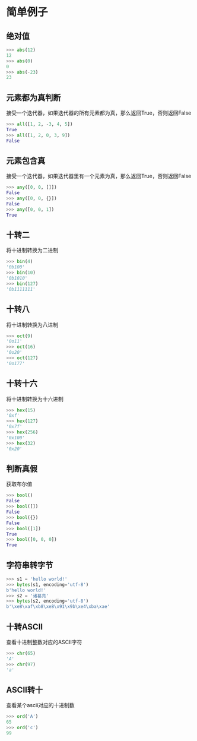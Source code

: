# 简单例子

## 绝对值

```python
>>> abs(12)
12
>>> abs(0)
0
>>> abs(-23)
23
```

## 元素都为真判断

接受一个迭代器，如果迭代器的所有元素都为真，那么返回True，否则返回False

```python
>>> all([1, 2, -3, 4, 5])
True
>>> all([1, 2, 0, 3, 9])
False
```

## 元素包含真

接受一个迭代器，如果迭代器里有一个元素为真，那么返回True，否则返回False

```python
>>> any([0, 0, []])
False
>>> any([0, 0, {}])
False
>>> any([0, 0, 1])
True
```

## 十转二

将十进制转换为二进制

```python
>>> bin(4)
'0b100'
>>> bin(10)
'0b1010'
>>> bin(127)
'0b1111111'
```

## 十转八

将十进制转换为八进制

```python
>>> oct(9)
'0o11'
>>> oct(16)
'0o20'
>>> oct(127)
'0o177'
```

## 十转十六

将十进制转换为十六进制

```python
>>> hex(15)
'0xf'
>>> hex(127)
'0x7f'
>>> hex(256)
'0x100'
>>> hex(32)
'0x20'
```

## 判断真假

获取布尔值

```python
>>> bool()
False
>>> bool([])
False
>>> bool({})
False
>>> bool([1])
True
>>> bool([0, 0, 0])
True
```

## 字符串转字节

```python
>>> s1 = 'hello world!'
>>> bytes(s1, encoding='utf-8')
b'hello world!'
>>> s2 = '诸葛亮'
>>> bytes(s2, encoding='utf-8')
b'\xe8\xaf\xb8\xe8\x91\x9b\xe4\xba\xae'
```

## 十转ASCII

查看十进制整数对应的ASCII字符

```python
>>> chr(65)
'A'
>>> chr(97)
'a'
```

## ASCII转十

查看某个ascii对应的十进制数

```python
>>> ord('A')
65
>>> ord('c')
99
```


